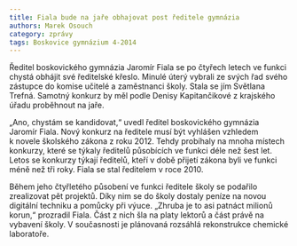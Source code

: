 ```yaml
---
title: Fiala bude na jaře obhajovat post ředitele gymnázia
authors: Marek Osouch
category: zprávy
tags: Boskovice gymnázium 4-2014
---
```


Ředitel boskovického gymnázia Jaromír Fiala se po čtyřech letech ve funkci chystá obhájit své ředitelské křeslo. Minulé úterý vybrali ze svých řad svého zástupce do komise učitelé a zaměstnanci školy. Stala se jím Světlana Trefná. Samotný konkurz by měl podle Denisy Kapitančikové z krajského úřadu proběhnout na jaře.

„Ano, chystám se kandidovat,“ uvedl ředitel boskovického gymnázia Jaromír Fiala. Nový konkurz na ředitele musí být vyhlášen vzhledem k novele školského zákona z roku 2012. Tehdy probíhaly na mnoha místech konkurzy, které se týkaly ředitelů působících ve funkci déle než šest let. Letos se konkurzy týkají ředitelů, kteří v době přijetí zákona byli ve funkci méně než tři roky. Fiala se stal ředitelem v roce 2010.

Během jeho čtyřletého působení ve funkci ředitele školy se podařilo zrealizovat pět projektů. Díky nim se do školy dostaly peníze na novou digitální techniku a pomůcky při výuce. „Zhruba je to asi patnáct milionů korun,“ prozradil Fiala. Část z nich šla na platy lektorů a část právě na vybavení školy. V současnosti je plánovaná rozsáhlá rekonstrukce chemické laboratoře.